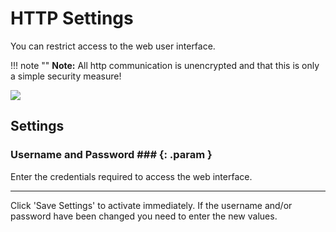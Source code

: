 # HTTP Settings

You can restrict access to the web user interface.

!!! note ""
    **Note:** All http communication is unencrypted and that this is only a simple security measure!

<div class="row justify-content-center">
            <a href="../../assets/images/settings/http_settings.png" data-toggle="lightbox" data-gallery="example-gallery" class="col-sm-8" data-title="HTTP Settings" data-footer="">
                <img src="../../assets/images/settings/http_settings.png" class="img-fluid img-thumbnail">
            </a>
</div>

## Settings

### Username and Password ### {: .param }
Enter the credentials required to access the web interface.

---

Click 'Save Settings' to activate immediately. If the username and/or password have been changed you need to enter the new values.


